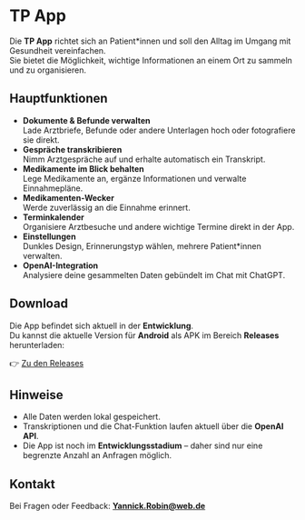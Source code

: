 # TP App

Die **TP App** richtet sich an Patient*innen und soll den Alltag im Umgang mit Gesundheit vereinfachen.  
Sie bietet die Möglichkeit, wichtige Informationen an einem Ort zu sammeln und zu organisieren.

## Hauptfunktionen
- **Dokumente & Befunde verwalten**  
  Lade Arztbriefe, Befunde oder andere Unterlagen hoch oder fotografiere sie direkt.  
- **Gespräche transkribieren**  
  Nimm Arztgespräche auf und erhalte automatisch ein Transkript.  
- **Medikamente im Blick behalten**  
  Lege Medikamente an, ergänze Informationen und verwalte Einnahmepläne.  
- **Medikamenten-Wecker**  
  Werde zuverlässig an die Einnahme erinnert.  
- **Terminkalender**  
  Organisiere Arztbesuche und andere wichtige Termine direkt in der App.  
- **Einstellungen**  
  Dunkles Design, Erinnerungstyp wählen, mehrere Patient*innen verwalten.  
- **OpenAI-Integration**  
  Analysiere deine gesammelten Daten gebündelt im Chat mit ChatGPT.  

## Download
Die App befindet sich aktuell in der **Entwicklung**.  
Du kannst die aktuelle Version für **Android** als APK im Bereich **Releases** herunterladen:

👉 [Zu den Releases](../../releases)

## Hinweise
- Alle Daten werden lokal gespeichert.  
- Transkriptionen und die Chat-Funktion laufen aktuell über die **OpenAI API**.  
- Die App ist noch im **Entwicklungsstadium** – daher sind nur eine begrenzte Anzahl an Anfragen möglich.  

## Kontakt
Bei Fragen oder Feedback: **Yannick.Robin@web.de**
